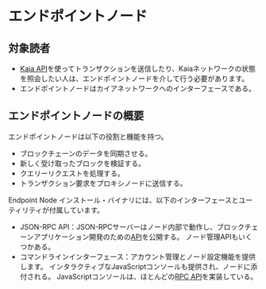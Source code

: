 # エンドポイントノード

## 対象読者<a id="intended-audience"></a>

- [Kaia API](../../references/json-rpc/klay/account-created)を使ってトランザクションを送信したり、Kaiaネットワークの状態を照会したい人は、エンドポイントノードを介して行う必要があります。
- エンドポイントノードはカイアネットワークへのインターフェースである。

## エンドポイントノードの概要<a id="endpoint-node-overview"></a>

エンドポイントノードは以下の役割と機能を持つ。

- ブロックチェーンのデータを同期させる。
- 新しく受け取ったブロックを検証する。
- クエリーリクエストを処理する。
- トランザクション要求をプロキシノードに送信する。

Endpoint Node インストール・バイナリには、以下のインターフェースとユーティリティが付属しています。

- JSON-RPC API：JSON-RPCサーバーはノード内部で動作し、ブロックチェーンアプリケーション開発のための[API](../../references/json-rpc/klay/account-created)を公開する。 ノード管理APIもいくつかある。
- コマンドラインインターフェース：アカウント管理とノード設定機能を提供します。 インタラクティブなJavaScriptコンソールも提供され、ノードに添付される。 JavaScriptコンソールは、ほとんどの[RPC API](../../references/json-rpc/references.md)を実装している。